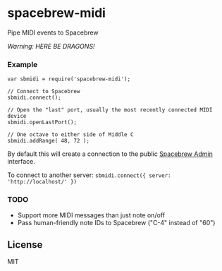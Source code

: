 # spacebrew-midi ##############################################################

Pipe MIDI events to Spacebrew

*Warning: HERE BE DRAGONS!*

### Example ###################################################################

    var sbmidi = require('spacebrew-midi');

    // Connect to Spacebrew
    sbmidi.connect();

    // Open the "last" port, usually the most recently connected MIDI device
    sbmidi.openLastPort();

    // One octave to either side of Middle C
    sbmidi.addRange( 48, 72 );


By default this will create a connection to the public [Spacebrew
Admin](http://spacebrew.github.com/spacebrew/admin/admin.html?server=sandbox.spacebrew.cc)
interface.

To connect to another server: `sbmidi.connect({ server: 'http://localhost/' })`

### TODO ######################################################################

 * Support more MIDI messages than just note on/off
 * Pass human-friendly note IDs to Spacebrew ("C-4" instead of "60")

## License ####################################################################

MIT


